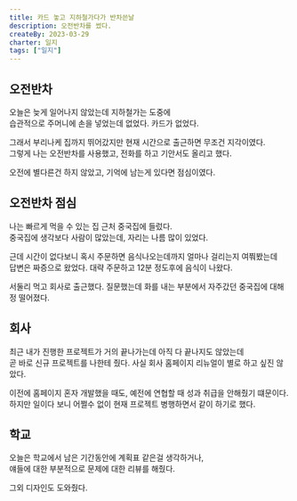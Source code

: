 ```yaml
---
title: 카드 놓고 지하철가다가 반차쓴날
description: 오전반차를 썼다.
createBy: 2023-03-29
charter: 일지
tags: ["일지"]
---
```


## 오전반차          

오늘은 늦게 일어나지 않았는데 지하철가는 도중에                
습관적으로 주머니에 손을 넣었는데 없었다. 카드가 없었다.        

그래서 부리나케 집까지 뛰어갔지만 현재 시간으로 출근하면 무조건 지각이였다.                   
그렇게 나는 오전반차를 사용했고, 전화를 하고 기안서도 올리고 했다.          

오전에 별다른건 하지 않았고, 기억에 남는게 있다면 점심이였다.

## 오전반차 점심

나는 빠르게 먹을 수 있는 집 근처 중국집에 들렀다.              
중국집에 생각보다 사람이 많았는데, 자리는 나름 많이 있었다.          

근데 시간이 없다보니 혹시 주문하면 음식나오는데까지 얼마나 걸리는지 여쭤봤는데                  
답변은 짜증으로 왔었다. 대략 주문하고 12분 정도후에 음식이 나왔다.         

서둘리 먹고 회사로 출근했다. 질문했는데 화를 내는 부분에서 자주갔던 중국집에 대해 정 떨어졌다.        

## 회사

최근 내가 진행한 프로젝트가 거의 끝나가는데 아직 다 끝나지도 않았는데               
곧 바로 신규 프로젝트를 나한테 줬다. 사실 회사 홈페이지 리뉴얼이 별로 하고 싶진 않았다.            

이전에 홈페이지 혼자 개발했을 때도, 예전에 연협할 때 성과 취급을 안해줬기 떄문이다.                        
하지만 일이다 보니 어쩔수 없이 현재 프로젝트 병행하면서 같이 하기로 했다.

## 학교

오늘은 학교에서 남은 기간동안에 계획표 같은걸 생각하거나,                               
얘들에 대한 부분적으로 문제에 대한 리뷰를 해줬다.            

그외 디자인도 도와줬다.


